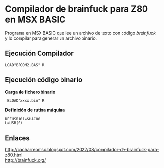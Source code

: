 # Compilador de brainfuck para Z80 en MSX BASIC

Programa en MSX BASIC que lee un archivo de texto con código *brainfuck* y lo compilar para generar un archivo binario.

## Ejecución Compilador

    LOAD"BFCOM2.BAS",R

## Ejecución código binario

**Carga de fichero binario**

     BLOAD"xxxx.bin",R

**Definición de rutina máquina**

    DEFUSR(0)=&HAC00
    L=USR(0)


## Enlaces

http://cacharreomsx.blogspot.com/2022/08/compilador-de-brainfuck-para-z80.html   
http://brainfuck.org/

